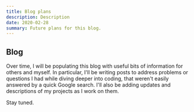```yaml
---
title: Blog plans
description: Description
date: 2020-02-28
summary: Future plans for this blog.
---
```

## Blog

Over time, I will be populating this blog with useful bits of information for others and myself.  In particular, I'll be writing posts to address problems or questions I had while diving deeper into coding, that weren't easily answered by a quick Google search.  I'll also be adding updates and descriptions of my projects as I work on them.

Stay tuned.
